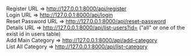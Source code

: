 Register URL => http://127.0.0.1:8000/api/register
<br>
Login URL    => http://127.0.0.1:8000/api/login
<br>
Reset Password URL => http://127.0.0.1:8000/api/reset-password
<br>
Details URL => http://127.0.0.1:8000/api/list-users?id= ("all" or one of the exist id in users table)
<br>
Add Main Category => http://127.0.0.1:8000/api/add-category
<br>
List All Category => http://127.0.0.1:8000/api/list-category
